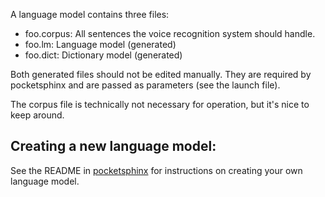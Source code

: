 
A language model contains three files:
 - foo.corpus: All sentences the voice recognition system should handle.
 - foo.lm: Language model (generated)
 - foo.dict: Dictionary model (generated)

Both generated files should not be edited manually. They are required by
pocketsphinx and are passed as parameters (see the launch file).

The corpus file is technically not necessary for operation, but it's nice to
keep around.

## Creating a new language model:

See the README in [pocketsphinx](https://github.com/felixduvallet/pocketsphinx)
for instructions on creating your own language model.
